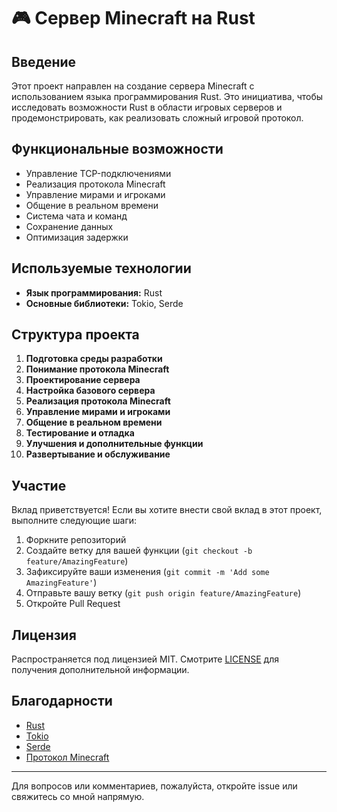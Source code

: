# 🎮 Сервер Minecraft на Rust

## Введение

Этот проект направлен на создание сервера Minecraft с использованием языка программирования Rust. Это инициатива, чтобы исследовать возможности Rust в области игровых серверов и продемонстрировать, как реализовать сложный игровой протокол.

## Функциональные возможности

- Управление TCP-подключениями
- Реализация протокола Minecraft
- Управление мирами и игроками
- Общение в реальном времени
- Система чата и команд
- Сохранение данных
- Оптимизация задержки

## Используемые технологии

- **Язык программирования:** Rust
- **Основные библиотеки:** Tokio, Serde

## Структура проекта

1. **Подготовка среды разработки**
2. **Понимание протокола Minecraft**
3. **Проектирование сервера**
4. **Настройка базового сервера**
5. **Реализация протокола Minecraft**
6. **Управление мирами и игроками**
7. **Общение в реальном времени**
8. **Тестирование и отладка**
9. **Улучшения и дополнительные функции**
10. **Развертывание и обслуживание**

## Участие

Вклад приветствуется! Если вы хотите внести свой вклад в этот проект, выполните следующие шаги:

1. Форкните репозиторий
2. Создайте ветку для вашей функции (`git checkout -b feature/AmazingFeature`)
3. Зафиксируйте ваши изменения (`git commit -m 'Add some AmazingFeature'`)
4. Отправьте вашу ветку (`git push origin feature/AmazingFeature`)
5. Откройте Pull Request

## Лицензия

Распространяется под лицензией MIT. Смотрите [LICENSE](./LICENSE) для получения дополнительной информации.

## Благодарности

- [Rust](https://www.rust-lang.org/)
- [Tokio](https://tokio.rs/)
- [Serde](https://serde.rs/)
- [Протокол Minecraft](https://wiki.vg/Protocol)

---

Для вопросов или комментариев, пожалуйста, откройте issue или свяжитесь со мной напрямую.
